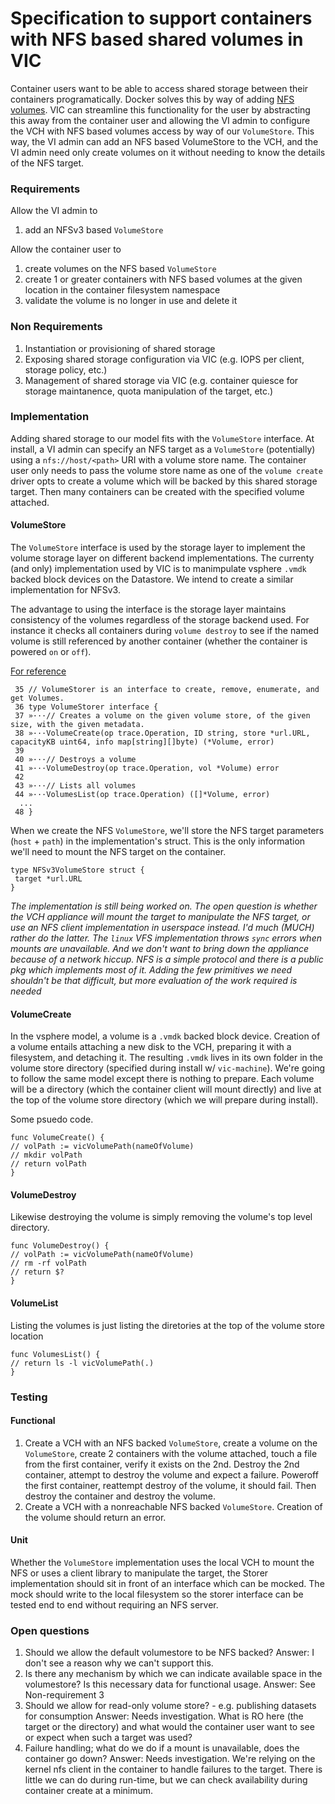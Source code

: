 # Specification to support containers with NFS based shared volumes in VIC

Container users want to be able to access shared storage between their containers programatically.  Docker solves this by way of adding [NFS volumes](https://docs.docker.com/engine/reference/commandline/volume_create/#/driver-specific-options).  VIC can streamline this functionality for the user by abstracting this away from the container user and allowing the VI admin to configure the VCH with NFS based volumes access by way of our `VolumeStore`.  This way, the VI admin can add an NFS based VolumeStore to the VCH, and the VI admin need only create volumes on it without needing to know the details of the NFS target.

### Requirements

Allow the VI admin to
 1. add an NFSv3 based `VolumeStore`

Allow the container user to
 1. create volumes on the NFS based `VolumeStore`
 1. create 1 or greater containers with NFS based volumes at the given location in the container filesystem namespace
 1. validate the volume is no longer in use and delete it

### Non Requirements

 1. Instantiation or provisioning of shared storage
 2. Exposing shared storage configuration via VIC (e.g. IOPS per client, storage policy, etc.)
 3. Management of shared storage via VIC (e.g. container quiesce for storage maintanence, quota manipulation of the target, etc.)

### Implementation

Adding shared storage to our model fits with the `VolumeStore` interface.  At install, a VI admin can specify an NFS target as a `VolumeStore` (potentially) using a `nfs://host/<path>` URI with a volume store name.  The container user only needs to pass the volume store name as one of the `volume create` driver opts to create a volume which will be backed by this shared storage target.  Then many containers can be created with the specified volume attached.

#### VolumeStore
The `VolumeStore` interface is used by the storage layer to implement the volume storage layer on different backend implementations.  The currenty (and only) implementation used by VIC is to manimpulate vsphere `.vmdk` backed block devices on the Datastore.  We intend to create a similar implementation for NFSv3.

The advantage to using the interface is the storage layer maintains consistency of the volumes regardless of the storage backend used.  For instance it checks all containers during `volume destroy` to see if the named volume is still referenced by another container (whether the container is powered `on` or `off`).

[For reference](https://github.com/vmware/vic/blob/master/lib/portlayer/storage/volume.go#L36)
```
 35 // VolumeStorer is an interface to create, remove, enumerate, and get Volumes.
 36 type VolumeStorer interface {
 37 »···// Creates a volume on the given volume store, of the given size, with the given metadata.
 38 »···VolumeCreate(op trace.Operation, ID string, store *url.URL, capacityKB uint64, info map[string][]byte) (*Volume, error)
 39
 40 »···// Destroys a volume 
 41 »···VolumeDestroy(op trace.Operation, vol *Volume) error
 42
 43 »···// Lists all volumes 
 44 »···VolumesList(op trace.Operation) ([]*Volume, error)
  ...
 48 }   
```

When we create the NFS `VolumeStore`, we'll store the NFS target parameters (`host` + `path`) in the implementation's struct.  This is the only information we'll need to mount the NFS target on the container.

```
type NFSv3VolumeStore struct {
 target *url.URL
}
```

_The implementation is still being worked on.  The open question is whether the VCH appliance will mount the target to manipulate the NFS target, or use an NFS client implementation in userspace instead.  I'd much (*MUCH*) rather do the latter.  The `linux` VFS implementation throws `sync` errors when mounts are unavailable.  And we don't want to bring down the appliance because of a network hiccup.  NFS is a simple protocol and there is a public pkg which implements most of it.  Adding the few primitives we need shouldn't be that difficult, but more evaluation of the work required is needed_

#### VolumeCreate
In the vsphere model, a volume is a `.vmdk` backed block device.  Creation of a volume entails attaching a new disk to the VCH, preparing it with a filesystem, and detaching it.  The resulting `.vmdk` lives in its own folder in the volume store directory (specified during install w/ `vic-machine`).  We're going to follow the same model except there is nothing to prepare.  Each volume will be a directory (which the container client will mount directly) and live at the top of the volume store directory (which we will prepare during install).

Some psuedo code.
```
func VolumeCreate() {
// volPath := vicVolumePath(nameOfVolume)
// mkdir volPath
// return volPath
}
```
#### VolumeDestroy
Likewise destroying the volume is simply removing the volume's top level directory.
```
func VolumeDestroy() {
// volPath := vicVolumePath(nameOfVolume)
// rm -rf volPath
// return $?
}
```

#### VolumeList
Listing the volumes is just listing the diretories at the top of the volume store location
```
func VolumesList() {
// return ls -l vicVolumePath(.)
}
```

### Testing

#### Functional

 1. Create a VCH with an NFS backed `VolumeStore`, create a volume on the `VolumeStore`, create 2 containers with the volume attached, touch a file from the first container, verify it exists on the 2nd.  Destroy the 2nd container, attempt to destroy the volume and expect a failure.  Poweroff the first container, reattempt destroy of the volume, it should fail.  Then destroy the container and destroy the volume. 
 2. Create a VCH with a nonreachable NFS backed `VolumeStore`.  Creation of the volume should return an error.
 
#### Unit

Whether the `VolumeStore` implementation uses the local VCH to mount the NFS or uses a client library to manipulate the target, the Storer implementation should sit in front of an interface which can be mocked.  The mock should write to the local filesystem so the storer interface can be tested end to end without requiring an NFS server.

### Open questions
 1. Should we allow the default volumestore to be NFS backed?
    Answer:  I don't see a reason why we can't support this.
 1. Is there any mechanism by which we can indicate available space in the volumestore? Is this necessary data for functional usage.
    Answer: See Non-requirement 3
 1. Should we allow for read-only volume store? - e.g. publishing datasets for consumption
    Answer: Needs investigation.  What is RO here (the target or the directory) and what would the container user want to see or expect when such a target was used?
 1. Failure handling;  what do we do if a mount is unavailable, does the container go down?
    Answer:  Needs investigation.  We're relying on the kernel nfs client in the container to handle failures to the target.  There is little we can do during run-time, but we can check availability during container create at a minimum.
